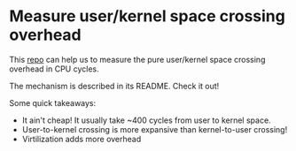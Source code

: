 # Measure user/kernel space crossing overhead

This [repo](https://github.com/lastweek/linux-xperf-4.19.44) can help us
to measure the pure user/kernel space crossing overhead in CPU cycles.

The mechanism is described in its README. Check it out!

Some quick takeaways:

- It ain't cheap! It usually take ~400 cycles from user to kernel space.
- User-to-kernel crossing is more expansive than kernel-to-user crossing!
- Virtilization adds more overhead
